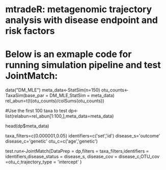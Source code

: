 # mtradeR: metagenomic trajectory analysis with disease endpoint and risk factors
# Below is an exmaple code for running simulation pipeline and test JointMatch:

data("DM_MLE")
meta_data<-StatSim(n=150)
otu_counts<-TaxaSim(base_par = DM_MLE,StatSim = meta_data)
rel_abun=t(t(otu_counts)/colSums(otu_counts))

#Use the first 100 taxa to test 
dp<-list(relabun=rel_abun[1:100,],meta_data=meta_data)

head(dp$meta_data)

taxa_filters=c(0.000001,0.05)
identifiers=c('set','id')
disease_s='outcome'
disease_c='genetic'
otu_c=c('age','genetic')


test.run<-JointMatch(DataPrep = dp,filters = taxa_filters,identifiers = identifiers,disease_status = disease_s,
disease_cov = disease_c,OTU_cov =otu_c,trajectory_type = 'intercept' )
